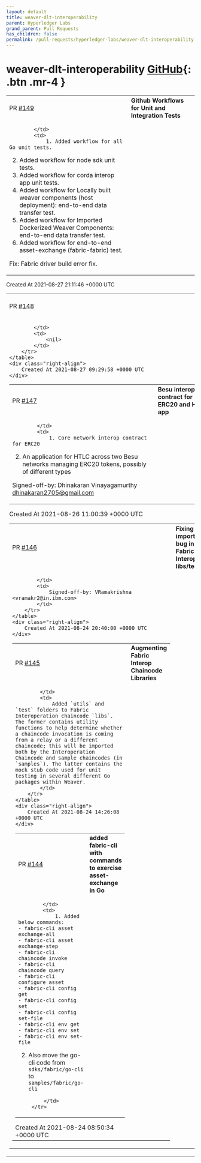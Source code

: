 ```yaml
---
layout: default
title: weaver-dlt-interoperability
parent: Hyperledger Labs
grand_parent: Pull Requests
has_children: false
permalink: /pull-requests/hyperledger-labs/weaver-dlt-interoperability
---
```


# weaver-dlt-interoperability <span class="fs-3 right-align">[GitHub](https://github.com/hyperledger-labs/weaver-dlt-interoperability){: .btn .mr-4 }</span>


<div>
    <table>
        <tr>
            <td>
                PR <a href="https://github.com/hyperledger-labs/weaver-dlt-interoperability/pull/149" class=".btn">#149</a>
            </td>
            <td>
                <b>
                    Github Workflows for Unit and Integration Tests
                </b>
            </td>
        </tr>
        <tr>
            <td>
                
            </td>
            <td>
                1. Added workflow for all Go unit tests.
2. Added workflow for node sdk unit tests.
3. Added workflow for corda interop app unit tests.
4. Added workflow for Locally built weaver components (host deployment): end-to-end data transfer test.
5. Added workflow for Imported Dockerized Weaver Components: end-to-end data transfer test.
6. Added workflow for end-to-end asset-exchange (fabric-fabric) test.

Fix:
Fabric driver build error fix.
            </td>
        </tr>
    </table>
    <div class="right-align">
        Created At 2021-08-27 21:11:46 +0000 UTC
    </div>
</div>

<div>
    <table>
        <tr>
            <td>
                PR <a href="https://github.com/hyperledger-labs/weaver-dlt-interoperability/pull/148" class=".btn">#148</a>
            </td>
            <td>
                <b>
                    Fix broken link in README.md
                </b>
            </td>
        </tr>
        <tr>
            <td>
                
            </td>
            <td>
                <nil>
            </td>
        </tr>
    </table>
    <div class="right-align">
        Created At 2021-08-27 09:29:58 +0000 UTC
    </div>
</div>

<div>
    <table>
        <tr>
            <td>
                PR <a href="https://github.com/hyperledger-labs/weaver-dlt-interoperability/pull/147" class=".btn">#147</a>
            </td>
            <td>
                <b>
                    Besu interop contract for ERC20 and HTLC app
                </b>
            </td>
        </tr>
        <tr>
            <td>
                
            </td>
            <td>
                1. Core network interop contract for ERC20 
2. An application for HTLC across two Besu networks managing ERC20 tokens, possibly of different types

Signed-off-by: Dhinakaran Vinayagamurthy <dhinakaran2705@gmail.com>
            </td>
        </tr>
    </table>
    <div class="right-align">
        Created At 2021-08-26 11:00:39 +0000 UTC
    </div>
</div>

<div>
    <table>
        <tr>
            <td>
                PR <a href="https://github.com/hyperledger-labs/weaver-dlt-interoperability/pull/146" class=".btn">#146</a>
            </td>
            <td>
                <b>
                    Fixing import path bug in Fabric Interop CC libs/testutils
                </b>
            </td>
        </tr>
        <tr>
            <td>
                
            </td>
            <td>
                Signed-off-by: VRamakrishna <vramakr2@in.ibm.com>
            </td>
        </tr>
    </table>
    <div class="right-align">
        Created At 2021-08-24 20:40:00 +0000 UTC
    </div>
</div>

<div>
    <table>
        <tr>
            <td>
                PR <a href="https://github.com/hyperledger-labs/weaver-dlt-interoperability/pull/145" class=".btn">#145</a>
            </td>
            <td>
                <b>
                    Augmenting Fabric Interop Chaincode Libraries
                </b>
            </td>
        </tr>
        <tr>
            <td>
                
            </td>
            <td>
                Added `utils` and `test` folders to Fabric Interoperation chaincode `libs`. The former contains utility functions to help determine whether a chaincode invocation is coming from a relay or a different chaincode; this will be imported both by the Interoperation Chaincode and sample chaincodes (in `samples`). The latter contains the mock stub code used for unit testing in several different Go packages within Weaver.
            </td>
        </tr>
    </table>
    <div class="right-align">
        Created At 2021-08-24 14:26:08 +0000 UTC
    </div>
</div>

<div>
    <table>
        <tr>
            <td>
                PR <a href="https://github.com/hyperledger-labs/weaver-dlt-interoperability/pull/144" class=".btn">#144</a>
            </td>
            <td>
                <b>
                    added fabric-cli with commands to exercise asset-exchange in Go
                </b>
            </td>
        </tr>
        <tr>
            <td>
                
            </td>
            <td>
                1. Added below commands:
    - fabric-cli asset exchange-all
    - fabric-cli asset exchange-step
    - fabric-cli chaincode invoke
    - fabric-cli chaincode query
    - fabric-cli configure asset
    - fabric-cli config get
    - fabric-cli config set
    - fabric-cli config set-file
    - fabric-cli env get
    - fabric-cli env set
    - fabric-cli env set-file
2. Also move the go-cli code from `sdks/fabric/go-cli` to `samples/fabric/go-cli`


            </td>
        </tr>
    </table>
    <div class="right-align">
        Created At 2021-08-24 08:50:34 +0000 UTC
    </div>
</div>

